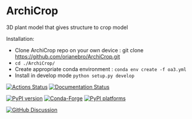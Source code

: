 # ArchiCrop

3D plant model that gives structure to crop model

Installation: 
- Clone ArchiCrop repo on your own device : git clone
https://github.com/orianebro/ArchiCrop.git
- ```cd ./ArchiCrop/```
- Create appropriate conda environment :
  ```conda env create -f oa3.yml ```
- Install in develop mode
  ```python setup.py develop```

[![Actions Status][actions-badge]][actions-link]
[![Documentation Status][rtd-badge]][rtd-link]

[![PyPI version][pypi-version]][pypi-link]
[![Conda-Forge][conda-badge]][conda-link]
[![PyPI platforms][pypi-platforms]][pypi-link]

[![GitHub Discussion][github-discussions-badge]][github-discussions-link]

<!-- SPHINX-START -->

<!-- prettier-ignore-start -->
[actions-badge]:            https://github.com/orianebro/ArchiCrop/workflows/CI/badge.svg
[actions-link]:             https://github.com/orianebro/ArchiCrop/actions
[conda-badge]:              https://img.shields.io/conda/vn/openalea3/ArchiCrop
[conda-link]:               https://github.com/conda-forge/ArchiCrop-feedstock
[github-discussions-badge]: https://img.shields.io/static/v1?label=Discussions&message=Ask&color=blue&logo=github
[github-discussions-link]:  https://github.com/orianebro/ArchiCrop/discussions
[pypi-link]:                https://pypi.org/project/ArchiCrop/
[pypi-platforms]:           https://img.shields.io/pypi/pyversions/ArchiCrop
[pypi-version]:             https://img.shields.io/pypi/v/ArchiCrop2
[rtd-badge]:                https://readthedocs.org/projects/ArchiCrop2/badge/?version=latest
[rtd-link]:                 https://ArchiCrop2.readthedocs.io/en/latest/?badge=latest

<!-- prettier-ignore-end -->
